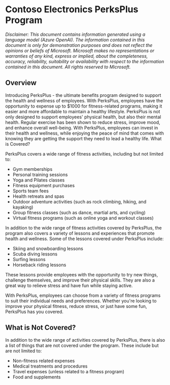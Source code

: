 # Contoso Electronics PerksPlus Program

*Disclaimer: This document contains information generated using a language model (Azure OpenAI). The information contained in this document is only for demonstration purposes and does not reflect the opinions or beliefs of Microsoft. Microsoft makes no representations or warranties of any kind, express or implied, about the completeness, accuracy, reliability, suitability or availability with respect to the information contained in this document. All rights reserved to Microsoft.*

## Overview
Introducing PerksPlus - the ultimate benefits program designed to support the health and wellness of employees. With PerksPlus, employees have the opportunity to expense up to $1000 for fitness-related programs, making it easier and more affordable to maintain a healthy lifestyle. PerksPlus is not only designed to support employees' physical health, but also their mental health. Regular exercise has been shown to reduce stress, improve mood, and enhance overall well-being. With PerksPlus, employees can invest in their health and wellness, while enjoying the peace of mind that comes with knowing they are getting the support they need to lead a healthy life.
What is Covered?

PerksPlus covers a wide range of fitness activities, including but not limited to:
* Gym memberships
* Personal training sessions
* Yoga and Pilates classes
* Fitness equipment purchases
* Sports team fees
* Health retreats and spas
* Outdoor adventure activities (such as rock climbing, hiking, and kayaking)
* Group fitness classes (such as dance, martial arts, and cycling)
* Virtual fitness programs (such as online yoga and workout classes)

In addition to the wide range of fitness activities covered by PerksPlus, the program also covers a variety of lessons and experiences that promote health and wellness. Some of the lessons covered under PerksPlus include:
* Skiing and snowboarding lessons
* Scuba diving lessons
* Surfing lessons
* Horseback riding lessons

These lessons provide employees with the opportunity to try new things, challenge themselves, and improve their physical skills. They are also a great way to relieve stress and have fun while staying active.

With PerksPlus, employees can choose from a variety of fitness programs to suit their individual needs and preferences. Whether you're looking to improve your physical fitness, reduce stress, or just have some fun, PerksPlus has you covered.

## What is Not Covered?
In addition to the wide range of activities covered by PerksPlus, there is also a list of things that are not 
covered under the program. These include but are not limited to:
* Non-fitness related expenses
* Medical treatments and procedures
* Travel expenses (unless related to a fitness program)
* Food and supplements
